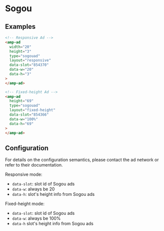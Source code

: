 <!---
Copyright 2016 The AMP HTML Authors. All Rights Reserved.

Licensed under the Apache License, Version 2.0 (the "License");
you may not use this file except in compliance with the License.
You may obtain a copy of the License at

      http://www.apache.org/licenses/LICENSE-2.0

Unless required by applicable law or agreed to in writing, software
distributed under the License is distributed on an "AS-IS" BASIS,
WITHOUT WARRANTIES OR CONDITIONS OF ANY KIND, either express or implied.
See the License for the specific language governing permissions and
limitations under the License.
-->

# Sogou

## Examples

```html
<!-- Responsive Ad -->
<amp-ad
  width="20"
  height="3"
  type="sogouad"
  layout="responsive"
  data-slot="854370"
  data-w="20"
  data-h="3"
>
</amp-ad>

<!-- Fixed-height Ad -->
<amp-ad
  height="69"
  type="sogouad"
  layout="fixed-height"
  data-slot="854366"
  data-w="100%"
  data-h="69"
>
</amp-ad>
```

## Configuration

For details on the configuration semantics, please contact the ad network or refer to their documentation.

Responsive mode:

-   `data-slot`: slot id of Sogou ads
-   `data-w`: always be 20
-   `data-h`: slot's height info from Sogou ads

Fixed-height mode:

-   `data-slot`: slot id of Sogou ads
-   `data-w`: always be 100%
-   `data-h` slot's height info from Sogou ads
